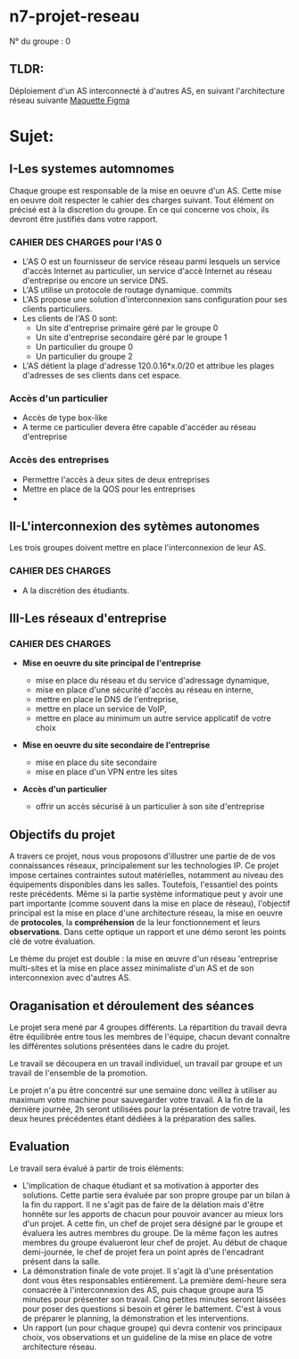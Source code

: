 # n7-projet-reseau
N° du groupe : 0
## TLDR:
Déploiement d'un AS interconnecté à d'autres AS, en suivant l'architecture réseau suivante
[Maquette Figma](https://www.figma.com/file/b7xy9bIjHuaDB5alhV0iat/Projet-R%C3%A9seau?node-id=0%3A1)

# Sujet:

## I-Les systemes automnomes
Chaque groupe est responsable de la mise en oeuvre d'un AS. Cette mise en oeuvre doit respecter le cahier des charges suivant. Tout élément on  précisé est à la discretion du groupe. En ce qui concerne vos choix, ils devront être justifiés dans votre rapport.

### CAHIER DES CHARGES pour l'AS 0
- L'AS O est un fournisseur de service réseau parmi lesquels un service d'accès Internet au particulier, un service d'accè Internet au réseau d'entreprise ou encore un service DNS.
- L'AS utilise un protocole de routage dynamique. commits 
- L'AS propose une solution d'interconnexion sans configuration pour ses clients particuliers.
- Les clients de l'AS 0 sont:
  - Un site d'entreprise primaire géré par le groupe 0
  - Un site d'entreprise secondaire géré par le groupe 1
  - Un particulier du groupe 0
  - Un particulier du groupe 2
- L'AS détient la plage d'adresse 120.0.16\*x.0/20 et attribue les plages d'adresses de ses clients dans cet espace.
### Accès d'un particulier
- Accès de type box-like
- A terme ce particulier devera être capable d'accéder au réseau d'entreprise
### Accès des entreprises
- Permettre l'accès à deux sites de deux entreprises 
- Mettre en place de la QOS pour les entreprises
- 
## II-L'interconnexion des sytèmes autonomes
Les trois groupes doivent mettre en place l'interconnexion de leur AS.

### CAHIER DES CHARGES
- A la discrétion des étudiants.

## III-Les réseaux d'entreprise
### CAHIER DES CHARGES
- **Mise en oeuvre du site principal de l'entreprise**
  - mise en place du réseau et du service d'adressage dynamique,
  - mise en place d'une sécurité d'accès au réseau en interne,
  - mettre en place le DNS de l'entreprise,
  - mettre en place un service de VoIP,
  - mettre en place au minimum un autre service applicatif  de votre choix

- **Mise en oeuvre du site secondaire de l'entreprise**
  - mise en place du site secondaire
  - mise en place d'un VPN entre les sites

- **Accès d'un particulier**
  - offrir un accès sécurisé à un particulier à son site d'entreprise

## Objectifs du projet
A travers ce projet, nous vous proposons d'illustrer une partie de de vos connaissances réseaux, principalement sur les technologies IP. Ce projet impose certaines contraintes sutout matérielles, notamment au niveau des équipements disponibles dans les salles. Toutefois, l'essantiel des points reste précédents. Même si la partie système informatique peut y avoir une part importante (comme souvent dans la mise en place de réseau), l'objectif principal est la mise en place d'une architecture réseau, la mise en oeuvre de **protocoles**, la **compréhension** de la leur fonctionnement et leurs **observations**. Dans cette optique un rapport et une démo seront les points clé de votre évaluation.

Le thème du projet est double : la mise en œuvre d'un réseau 'entreprise multi-sites et la mise en place
assez minimaliste d'un AS et de son interconnexion avec d'autres AS.

## Oraganisation et déroulement des séances

Le projet sera mené par 4 groupes différents. La répartition du travail devra être équilibrée entre tous les
membres de l'équipe, chacun devant connaître les différentes solutions présentées dans le cadre du projet.

Le travail se découpera en un travail individuel, un travail par groupe et un travail de l'ensemble de la
promotion.

Le projet n'a pu être concentré sur une semaine donc veillez à utiliser au maximum votre machine pour
sauvegarder votre travail. A la fin de la dernière journée, 2h seront utilisées pour la présentation de votre
travail, les deux heures précédentes étant dédiées à la préparation des salles.

## Evaluation
Le travail sera évalué à partir de trois éléments:
- L'implication de chaque étudiant et sa motivation à apporter des solutions. Cette partie sera évaluée
par son propre groupe par un bilan à la fin du rapport. Il ne s'agit pas de faire de la délation mais
d'être honnête sur les apports de chacun pour pouvoir avancer au mieux lors d'un projet. A cette fin,
un chef de projet sera désigné par le groupe et évaluera les autres membres du groupe. De la même
façon les autres membres du groupe évalueront leur chef de projet. Au début de chaque demi-journée,
le chef de projet fera un point après de l'encadrant présent dans la salle.
- La démonstration finale de vote projet. Il s'agit là d'une présentation dont vous êtes responsables
entièrement. La première demi-heure sera consacrée à l'interconnexion des AS, puis chaque groupe
aura 15 minutes pour présenter son travail. Cinq petites minutes seront laissées pour poser des
questions si besoin et gérer le battement. C'est à vous de préparer le planning, la démonstration et les
interventions.
- Un rapport (un pour chaque groupe) qui devra contenir vos principaux choix, vos observations et un
guideline de la mise en place de votre architecture réseau.
